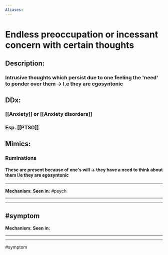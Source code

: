```yaml
---
Aliases:
---
```

# Endless preoccupation or incessant concern with certain thoughts
## Description:

### Intrusive thoughts which persist due to one feeling the 'need' to ponder over them -> I.e they are egosyntonic
## DDx:
### [[Anxiety]] or [[Anxiety disorders]]
### Esp. [[PTSD]] 
## Mimics:
### Ruminations
#### These are present because of one's will -> they have a need to think about them I/e they are egosyntonic

---
**Mechanism:**
**Seen in:** #psych 

---


---
#symptom 
---
**Mechanism:**
**Seen in:** 

---


---
#symptom 
